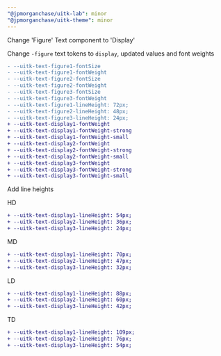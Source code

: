 ```yaml
---
"@jpmorganchase/uitk-lab": minor
"@jpmorganchase/uitk-theme": minor
---
```


Change 'Figure' Text component to 'Display'

Change `-figure` text tokens to `display`, updated values and font weights

```diff
- --uitk-text-figure1-fontSize
- --uitk-text-figure1-fontWeight
- --uitk-text-figure2-fontSize
- --uitk-text-figure2-fontWeight
- --uitk-text-figure3-fontSize
- --uitk-text-figure3-fontWeight
- --uitk-text-figure1-lineHeight: 72px;
- --uitk-text-figure2-lineHeight: 48px;
- --uitk-text-figure3-lineHeight: 24px;
+ --uitk-text-display1-fontWeight
+ --uitk-text-display1-fontWeight-strong
+ --uitk-text-display1-fontWeight-small
+ --uitk-text-display2-fontWeight
+ --uitk-text-display2-fontWeight-strong
+ --uitk-text-display2-fontWeight-small
+ --uitk-text-display3-fontWeight
+ --uitk-text-display3-fontWeight-strong
+ --uitk-text-display3-fontWeight-small
```

Add line heights

HD

```diff
+ --uitk-text-display1-lineHeight: 54px;
+ --uitk-text-display2-lineHeight: 36px;
+ --uitk-text-display3-lineHeight: 24px;
```

MD

```diff
+ --uitk-text-display1-lineHeight: 70px;
+ --uitk-text-display2-lineHeight: 47px;
+ --uitk-text-display3-lineHeight: 32px;
```

LD

```diff
+ --uitk-text-display1-lineHeight: 88px;
+ --uitk-text-display2-lineHeight: 60px;
+ --uitk-text-display3-lineHeight: 42px;
```

TD

```diff
+ --uitk-text-display1-lineHeight: 109px;
+ --uitk-text-display2-lineHeight: 76px;
+ --uitk-text-display3-lineHeight: 54px;
```
